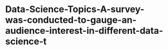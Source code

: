 # Data-Science-Topics-A-survey-was-conducted-to-gauge-an-audience-interest-in-different-data-science-t